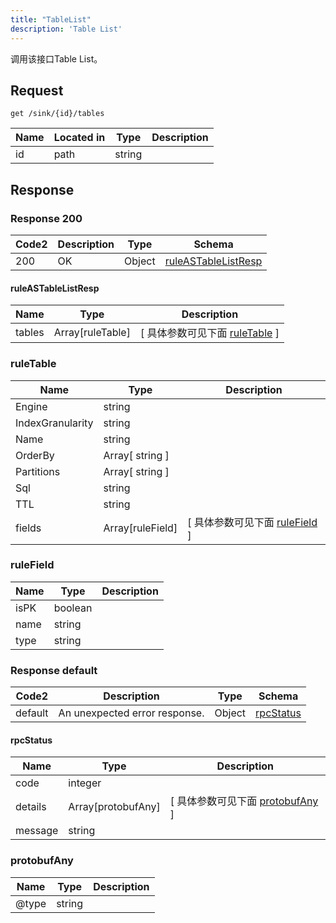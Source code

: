 ```yaml
---
title: "TableList"
description: 'Table List'
---
```

调用该接口Table List。

## Request


```
get /sink/{id}/tables
```

| Name | Located in | Type | Description | 
| ---- | ---------- | ----------- | ----------- | 
| id | path | string |  |  

## Response

### Response  200 
| Code2 | Description | Type | Schema |
| ---- | ----------- | ------ | ------ |
| 200 | OK | Object | [ruleASTableListResp](#ruleASTableListResp) |

#### ruleASTableListResp

| Name | Type | Description | 
| ---- | ---- | ----------- |         
| tables | Array[ruleTable] |  [ 具体参数可见下面 [ruleTable](#ruleTable) ] |    

### ruleTable
| Name | Type | Description | 
| ---- | ---- | ----------- |     
| Engine | string |  |      
| IndexGranularity | string |  |      
| Name | string |  |         
| OrderBy | Array[ string ] |  |          
| Partitions | Array[ string ] |  |       
| Sql | string |  |      
| TTL | string |  |          
| fields | Array[ruleField] |  [ 具体参数可见下面 [ruleField](#ruleField) ] |    

### ruleField
| Name | Type | Description | 
| ---- | ---- | ----------- |     
| isPK | boolean |  |      
| name | string |  |      
| type | string |  |   



### Response  default 
| Code2 | Description | Type | Schema |
| ---- | ----------- | ------ | ------ |
| default | An unexpected error response. | Object | [rpcStatus](#rpcStatus) |

#### rpcStatus

| Name | Type | Description | 
| ---- | ---- | ----------- |     
| code | integer |  |          
| details | Array[protobufAny] |  [ 具体参数可见下面 [protobufAny](#protobufAny) ] |       
| message | string |  |   

### protobufAny
| Name | Type | Description | 
| ---- | ---- | ----------- |     
| @type | string |  |   



